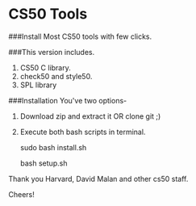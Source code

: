 # CS50 Tools
###Install Most CS50 tools with few clicks.

###This version includes.
1. CS50 C library.
2. check50 and style50.
3. SPL library

###Installation
You've two options-

1. Download zip and extract it OR clone git ;)    
2. Execute both bash scripts in terminal.   

    sudo bash install.sh
    
    bash setup.sh
    
    
Thank you Harvard, David Malan and other cs50 staff.

Cheers!
